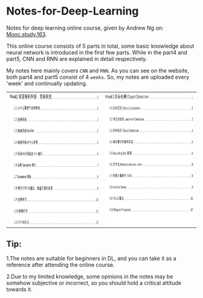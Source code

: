 # Notes-for-Deep-Learning
Notes for deep learning online course, given by Andrew Ng on: [Mooc.study.163](https://mooc.study.163.com/smartSpec/detail/1001319001.htm).  

This online course consists of 5 parts in total, some basic knowledge about neural network is introduced in the first few parts. While in the part4 and part5, CNN and RNN are explained in detail respectively.  

My notes here mainly covers `CNN` and `RNN`. As you can see on the website, both part4 and part5 consist of 4 `weeks`. So, my notes are uploaded every 'week' and continually updating.  

<table><tr>
<td><img width="410" height="350" src="https://github.com/Kobeyond/Notes-for-Deep-Learning/blob/master/Contents/CNN_Week2_Contents.png"/></td>
<td><img width="410" height="350" src="https://github.com/Kobeyond/Notes-for-Deep-Learning/blob/master/Contents/CNN_Week3_Contents.png"/></td>
</tr></table>



## Tip:
1.The notes are suitable for beginners in DL, and you can take it as a reference after attending the online course. 

2.Due to my limited knowledge, some opinions in the notes may be somehow subjective or incorrect, so you should hold a critical attitude towards it.  
